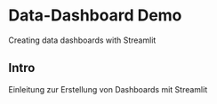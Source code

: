 # Data-Dashboard Demo

Creating data dashboards with Streamlit

## Intro

Einleitung zur Erstellung von Dashboards mit Streamlit

